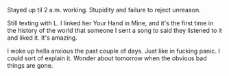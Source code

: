 Stayed up til 2 a.m. working. Stupidity and failure to reject unreason.

Still texting with L. I linked her Your Hand in Mine, and it's the first time in the history of the world that someone I sent a song to said they listened to it and liked it. It's amazing.

I woke up hella anxious the past couple of days. Just like in fucking panic. I could sort of explain it. Wonder about tomorrow when the obvious bad things are gone.
